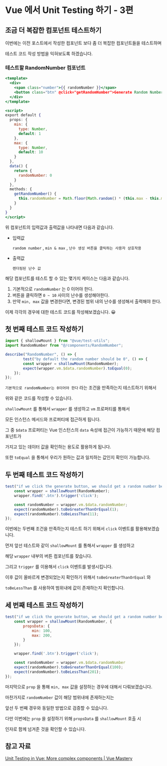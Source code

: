 # Vue 에서 Unit Testing 하기 - 3편

## 조금 더 복잡한 컴포넌트 테스트하기

이번에는 이전 포스트에서 작성한 컴포넌트 보다 좀 더 복잡한 컴포넌트들을 테스트하며

테스트 코드 작성 방법을 익혀보도록 하겠습니다.

### 테스트할 RandomNumber 컴포넌트

```jsx
<template>
  <div>
    <span class="number">{{ randomNumber }}</span>
    <button class="btn" @click="getRandomNumber">Generate Random Number</button>
  </div>
</template>

<script>
export default {
  props: {
    min: {
      type: Number,
      default: 1
    },
    max: {
      type: Number,
      default: 10
    }
  },
  data() {
    return {
      randomNumber: 0
    }
  },
  methods: {
    getRandomNumber() {
      this.randomNumber = Math.floor(Math.random() * (this.max - this.min + 1) ) + this.min;
    }
  }
}
</script>
```

위 컴포넌트의 입력값과 출력값을 나타내면 다음과 같습니다.

- 입력값

    `random number` , `min & max` , `난수 생성 버튼을 클릭하는 사용자 상호작용`

- 출력값

    `렌더링된 난수 값`

해당 컴포넌트를 테스트 할 수 있는 몇가지 케이스는 다음과 같습니다.

1. 기본적으로 `randomNumber` 는 0 이어야 한다.
2. 버튼을 클릭하면 `0 ~ 10` 사이의 난수를 생성해야한다.
3. 만약 `min, max` 값을 변경한다면, 변경된 범위 내의 난수를 생성해서 출력해야 한다.

이제 각각의 경우에 대한 테스트 코드를 작성해보겠습니다. 😀

## 첫 번째 테스트 코드 작성하기

```jsx
import { shallowMount } from "@vue/test-utils";
import RandomNumber from "@/components/RandomNumber";

describe("RandomNumber", () => {
		test("by default the random number should be 0", () => {
        const wrapper = shallowMount(RandomNumber);
        expect(wrapper.vm.$data.randomNumber).toEqual(0);
    });
});
```

`기본적으로 randomNumber는 0이어야 한다` 라는 조건을 만족하는지 테스트하기 위해서

위와 같은 코드를 작성할 수 있습니다.

`shallowMount` 를 통해서 `wrapper` 를 생성하고 `vm` 프로퍼티를 통해서 

모든 인스턴스 메서드와 프로퍼티에 접근하게 됩니다.

그 중 `$data` 프로퍼티는 Vue 인스턴스의 `data` 속성에 접근이 가능하기 때문에 해당 컴포넌트가

가지고 있는 데이터 값을 확인하는 용도로 활용하게 됩니다.

또한 `toEqual` 을 통해서 우리가 원하는 값과 일치하는 값인지 확인이 가능합니다.

## 두 번째 테스트 코드 작성하기

```jsx
test("if we click the generate button, we should get a random number between 1 and 10", () => {
    const wrapper = shallowMount(RandomNumber);
    wrapper.find('.btn').trigger('click');

    const randomNumber = wrapper.vm.$data.randomNumber;
    expect(randomNumber).toBeGreaterThanOrEqual(1);
    expect(randomNumber).toBeLessThan(11);
});
```

이번에는 두번째 조건을 만족하는지 테스트 하기 위해서 `click` 이벤트를 활용해보겠습니다.

먼저 앞선 테스트와 같이 `shallowMount` 를 통해서 `wrapper` 를 생성하고

해당 `wrapper` 내부의 버튼 컴포넌트를 찾습니다.

그리고 `trigger` 를 이용해서 `click` 이벤트를 발생시킵니다.

이후 값이 올바르게 변경되었는지 확인하기 위해서 `toBeGreaterThanOrEqual` 와 

`toBeLessThan` 를 사용하여 범위내에 값이 존재하는지 확인합니다.

## 세 번째 테스트 코드 작성하기

```jsx
test("if we click the generate button, we should get a random number between 100 and 200", () => {
    const wrapper = shallowMount(RandomNumber, {
        propsData: {
            min: 100,
            max: 200,
        }
    });

    wrapper.find('.btn').trigger('click');

    const randomNumber = wrapper.vm.$data.randomNumber
    expect(randomNumber).toBeGreaterThanOrEqual(100);
    expect(randomNumber).toBeLessThan(201);
});
```

마지막으로 `prop` 을 통해 `min, max` 값을 설정하는 경우에 대해서 다뤄보겠습니다.

마찬가지로 `randomNumber` 값이 해당 범위내에 존재하는지는 

앞선 두 번째 경우와 동일한 방법으로 검증할 수 있습니다.

다만 이번에는 `prop` 을 설정하기 위해 `propsData` 를 `shallowMount` 호출 시 

인자로 함께 넘겨준 것을 확인할 수 있습니다.

## 참고 자료

[Unit Testing in Vue: More complex components | Vue Mastery](https://www.vuemastery.com/blog/unit-testing-in-vue-more-complex-components)